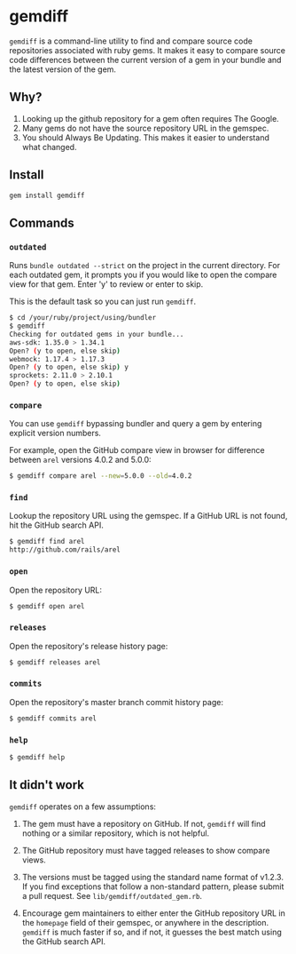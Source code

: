 # gemdiff

`gemdiff` is a command-line utility to find and compare source code repositories
associated with ruby gems. It makes it easy to compare source code differences
between the current version of a gem in your bundle and the latest version of the gem.

## Why?

1. Looking up the github repository for a gem often requires The Google.
2. Many gems do not have the source repository URL in the gemspec.
3. You should Always Be Updating. This makes it easier to understand what changed.

## Install

```sh
gem install gemdiff
```

## Commands

### `outdated`

Runs `bundle outdated --strict` on the project in the current directory.
For each outdated gem, it prompts you if you would like to open the compare view
for that gem. Enter 'y' to review or enter to skip.

This is the default task so you can just run `gemdiff`.

```sh
$ cd /your/ruby/project/using/bundler
$ gemdiff
Checking for outdated gems in your bundle...
aws-sdk: 1.35.0 > 1.34.1
Open? (y to open, else skip)
webmock: 1.17.4 > 1.17.3
Open? (y to open, else skip) y
sprockets: 2.11.0 > 2.10.1
Open? (y to open, else skip)
```

### `compare`

You can use `gemdiff` bypassing bundler and query a gem by entering explicit version numbers.

For example, open the GitHub compare view in browser for difference between `arel` versions 4.0.2 and 5.0.0:

```sh
$ gemdiff compare arel --new=5.0.0 --old=4.0.2
```

### `find`

Lookup the repository URL using the gemspec. If a GitHub URL is not found, hit the GitHub search API.

```sh
$ gemdiff find arel
http://github.com/rails/arel
```

### `open`

Open the repository URL:

```sh
$ gemdiff open arel
```

### `releases`

Open the repository's release history page:

```sh
$ gemdiff releases arel
```

### `commits`

Open the repository's master branch commit history page:

```sh
$ gemdiff commits arel
```

### `help`

```sh
$ gemdiff help
```

## It didn't work

`gemdiff` operates on a few assumptions:

1. The gem must have a repository on GitHub. If not, `gemdiff` will find nothing or a similar repository, which
is not helpful.

2. The GitHub repository must have tagged releases to show compare views.

3. The versions must be tagged using the standard name format of v1.2.3. If you find exceptions that follow
a non-standard pattern, please submit a pull request. See `lib/gemdiff/outdated_gem.rb`.

4. Encourage gem maintainers to either enter the GitHub repository URL in the `homepage` field of their gemspec,
or anywhere in the description. `gemdiff` is much faster if so, and if not, it guesses the best match using
the GitHub search API.
